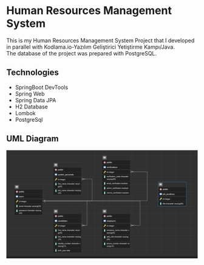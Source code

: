 # Human Resources Management System
  This is my Human Resources Management System Project that I developed in parallel with Kodlama.io-Yazılım Geliştirici Yetiştirme Kampı/Java. </br>
  The database of the project was prepared with PostgreSQL.

## Technologies
- SpringBoot DevTools
- Spring Web
- Spring Data JPA
- H2 Database
- Lombok
- PostgreSql

## UML Diagram
![uml diagram](https://github.com/EmineOzbek/Hrms-Project/blob/main/images/umlDiagram.png)

